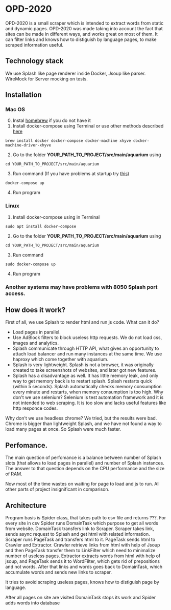 # OPD-2020
OPD-2020 is a small scraper which is intended to extract words from static and dynamic pages. OPD-2020 was made taking into account the fact that sites can be made in different ways, and works great on most of them. It can filter links and knows how to distiguish by language pages, to make scraped information useful.
## Technology stack
We use Splash like page renderer inside Docker, Jsoup like parser. WireMock for Server mocking on tests.
## Installation
### Mac OS
0. Instal [homebrew](https://docs.brew.sh/Installation) if you do not have it
1. Install docker-compose using Terminal or use other methods described [here](https://pilsniak.com/how-to-install-docker-on-mac-os-using-brew/) 

```
brew install docker docker-compose docker-machine xhyve docker-machine-driver-xhyve
```
2. Go to the folder **YOUR_PATH_TO_PROJECT/src/main/aquarium** using
```
cd YOUR_PATH_TO_PROJECT/src/main/aquarium
```
3. Run command (If you have problems at startup try [this](https://github.com/docker/compose/issues/2180#issuecomment-147769429))
```
docker-compose up
```
4. Run program

### Linux 
1. Install docker-compose using in Terminal
```
sudo apt install docker-compose
```
2. Go to the folder **YOUR_PATH_TO_PROJECT/src/main/aquarium** using
```
cd YOUR_PATH_TO_PROJECT/src/main/aquarium
```
3. Run command
```
sudo docker-compose up
```
4. Run program
### Another systems may have problems with 8050 Splash port access.

## How does it work?
First of all, we use Splash to render html and run js code. What can it do?

- Load pages in parallel.
- Use AdBlock filters to block useless http requests. We do not load css, images and analytics.
- Splash communicate through HTTP API, what gives an opportunity to attach load balancer and run many instances at the same time. We use haproxy which come together with aquarium.
- Splash is very lightweight. Splash is not a browser, it was originally created to take screenshots of websites, and later got new features.
- Splash has a disadvantage as well. It has little memory leak, and only way to get memory back is to restart splash. Splash restarts quick (within 5 seconds). Splash automatically checks memory consumption every minute and restarts, when memory consumption is too high.
Why don't we use selenium? Selenium is test automation framework and it is not intended to web scraping. It is too slow and lacks useful features like http responce codes.

Why don't we use headless chrome? We tried, but the results were bad. Chrome is bigger than lightweight Splash, and we have not found a way to load many pages at once. So Splash were much faster.

## Perfomance.
The main question of perfomance is a balance between number of Splash slots (that allows to load pages in parallel) and number of Splash instances. The answer to that question depends on the CPU performance and the size of RAM.

Now most of the time wastes on waiting for page to load and js to run. All other parts of project insignificant in comparison.

## Architecture
Program basis is Spider class, that takes path to csv file and returns ???. For every site in csv Spider runs DomainTask which purpose to get all words from website. DomainTask transfers link to Scraper. Scraper takes link, sends async request to Splash and get html with related information. Scraper runs PageTask and transfers html to it. PageTask sends html to Crawler and Extractor. Crawler retrieve links from html with help of Jsoup and then PageTask transfer them to LinkFilter which need to minimalize number of useless pages. Extractor extracts words from html with help of jsoup, and PageTask sends it to WordFilter, which gets rid of prepositions and not words. After that links and words goes back to DomainTask, which accumulate words and sends new links to scraper.

It tries to avoid scraping useless pages, knows how to distiguish page by language.

After all pages on site are visited DomainTask stops its work and Spider adds words into database

